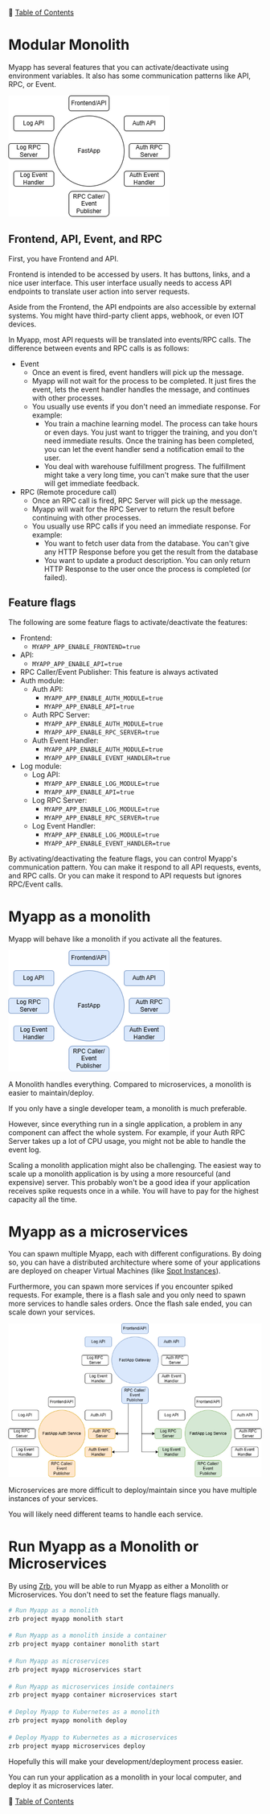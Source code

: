 🔖 [Table of Contents](../README.md)

# Modular Monolith

Myapp has several features that you can activate/deactivate using environment variables. It also has some communication patterns like API, RPC, or Event.

![Modular monolith](images/fastapp.png)

## Frontend, API, Event, and RPC

First, you have Frontend and API.

Frontend is intended to be accessed by users. It has buttons, links, and a nice user interface. This user interface usually needs to access API endpoints to translate user action into server requests.

Aside from the Frontend, the API endpoints are also accessible by external systems. You might have third-party client apps, webhook, or even IOT devices.

In Myapp, most API requests will be translated into events/RPC calls. The difference between events and RPC calls is as follows:

- Event
    - Once an event is fired, event handlers will pick up the message.
    - Myapp will not wait for the process to be completed. It just fires the event, lets the event handler handles the message, and continues with other processes.
    - You usually use events if you don't need an immediate response. For example:
        - You train a machine learning model. The process can take hours or even days. You just want to trigger the training, and you don't need immediate results. Once the training has been completed, you can let the event handler send a notification email to the user.
        - You deal with warehouse fulfillment progress. The fulfillment might take a very long time, you can't make sure that the user will get immediate feedback.
- RPC (Remote procedure call)
    - Once an RPC call is fired, RPC Server will pick up the message.
    - Myapp will wait for the RPC Server to return the result before continuing with other processes.
    - You usually use RPC calls if you need an immediate response. For example:
        - You want to fetch user data from the database. You can't give any HTTP Response before you get the result from the database
        - You want to update a product description. You can only return HTTP Response to the user once the process is completed (or failed).

## Feature flags

The following are some feature flags to activate/deactivate the features:

- Frontend:
    - `MYAPP_APP_ENABLE_FRONTEND=true`
- API:
    - `MYAPP_APP_ENABLE_API=true`
- RPC Caller/Event Publisher: This feature is always activated
- Auth module:
    - Auth API:
        - `MYAPP_APP_ENABLE_AUTH_MODULE=true`
        - `MYAPP_APP_ENABLE_API=true`
    - Auth RPC Server:
        - `MYAPP_APP_ENABLE_AUTH_MODULE=true`
        - `MYAPP_APP_ENABLE_RPC_SERVER=true`
    - Auth Event Handler:
        - `MYAPP_APP_ENABLE_AUTH_MODULE=true`
        - `MYAPP_APP_ENABLE_EVENT_HANDLER=true`
- Log module:
    - Log API:
        - `MYAPP_APP_ENABLE_LOG_MODULE=true`
        - `MYAPP_APP_ENABLE_API=true`
    - Log RPC Server:
        - `MYAPP_APP_ENABLE_LOG_MODULE=true`
        - `MYAPP_APP_ENABLE_RPC_SERVER=true`
    - Log Event Handler:
        - `MYAPP_APP_ENABLE_LOG_MODULE=true`
        - `MYAPP_APP_ENABLE_EVENT_HANDLER=true`

By activating/deactivating the feature flags, you can control Myapp's communication pattern. You can make it respond to all API requests, events, and RPC calls. Or you can make it respond to API requests but ignores RPC/Event calls.


# Myapp as a monolith

Myapp will behave like a monolith if you activate all the features.

![Monolith](images/fastapp-monolith.png)

A Monolith handles everything. Compared to microservices, a monolith is easier to maintain/deploy.

If you only have a single developer team, a monolith is much preferable.

However, since everything run in a single application, a problem in any component can affect the whole system. For example, if your Auth RPC Server takes up a lot of CPU usage, you might not be able to handle the event log.

Scaling a monolith application might also be challenging. The easiest way to scale up a monolith application is by using a more resourceful (and expensive) server. This probably won't be a good idea if your application receives spike requests once in a while. You will have to pay for the highest capacity all the time.

# Myapp as a microservices

You can spawn multiple Myapp, each with different configurations. By doing so, you can have a distributed architecture where some of your applications are deployed on cheaper Virtual Machines (like [Spot Instances](https://docs.aws.amazon.com/AWSEC2/latest/UserGuide/using-spot-instances.html)).

Furthermore, you can spawn more services if you encounter spiked requests. For example, there is a flash sale and you only need to spawn more services to handle sales orders. Once the flash sale ended, you can scale down your services.

![Microservices](images/fastapp-microservices.png)

Microservices are more difficult to deploy/maintain since you have multiple instances of your services.

You will likely need different teams to handle each service.

# Run Myapp as a Monolith or Microservices

By using [Zrb](https://pypi.org/project/zrb), you will be able to run Myapp as either a Monolith or Microservices. You don't need to set the feature flags manually.

```bash
# Run Myapp as a monolith
zrb project myapp monolith start

# Run Myapp as a monolith inside a container
zrb project myapp container monolith start

# Run Myapp as microservices
zrb project myapp microservices start

# Run Myapp as microservices inside containers
zrb project myapp container microservices start

# Deploy Myapp to Kubernetes as a monolith
zrb project myapp monolith deploy

# Deploy Myapp to Kubernetes as a microservices
zrb project myapp microservices deploy
```

Hopefully this will make your development/deployment process easier.

You can run your application as a monolith in your local computer, and deploy it as microservices later.


🔖 [Table of Contents](../README.md)
